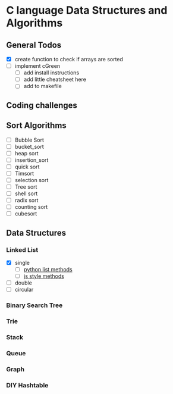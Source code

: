 # C language Data Structures and Algorithms 

## General Todos

* [x] create function to check if arrays are sorted
* [ ] implement cGreen
  * [ ] add install instructions
  * [ ] add little cheatsheet here
  * [ ] add to makefile  

## Coding challenges

## Sort Algorithms

* [ ] Bubble Sort
* [ ] bucket_sort
* [ ] heap sort
* [ ] insertion_sort
* [ ] quick sort
* [ ] Timsort
* [ ] selection sort
* [ ] Tree sort
* [ ] shell sort
* [ ] radix sort
* [ ] counting sort
* [ ] cubesort

## Data Structures

### Linked List

* [x] single
  * [ ] [python list methods](https://www.w3schools.com/python/python_ref_list.asp)
  * [ ] [js style methods](https://www.w3schools.com/jsref/jsref_obj_array.asp)
* [ ] double
* [ ] circular

### Binary Search Tree

### Trie

### Stack

### Queue

### Graph

### DIY Hashtable